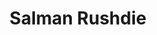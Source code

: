 ---
title: Salman Rushdie
author_slug: salman_rushdie
wikipedia_url: https://en.wikipedia.org/wiki/Salman_Rushdie
wikipedia_summary: |
  Sir Ahmed Salman Rushdie is an Indian-born British and American novelist. His work often combines magic realism with historical fiction and primarily deals with connections, disruptions, and migrations between Eastern and Western civilizations, typically set on the Indian subcontinent. Rushdie's second novel, Midnight's Children (1981), won the Booker Prize in 1981 and was deemed to be "the best novel of all winners" on two occasions, marking the 25th and the 40th anniversary of the prize.
layout: author
---